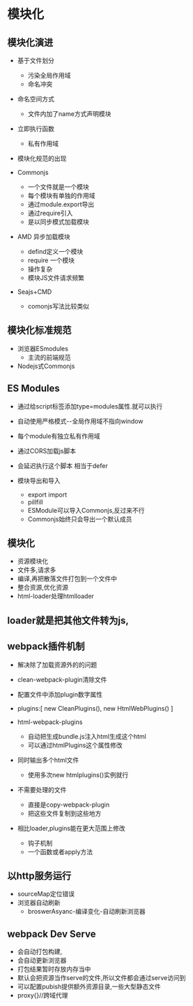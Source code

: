 # 模块化

## 模块化演进
+ 基于文件划分
  - 污染全局作用域
  - 命名冲突
+ 命名空间方式
  - 文件内加了name方式声明模块
+ 立即执行函数
  - 私有作用域
+ 模块化规范的出现
+ Commonjs
  - 一个文件就是一个模块
  - 每个模块有单独的作用域
  - 通过module.export导出
  - 通过require引入
  - 是以同步模式加载模块

+ AMD 异步加载模块
  - defind定义一个模块
  - require 一个模块
  - 操作复杂
  - 模块JS文件请求频繁
+ Seajs+CMD
  - comonjs写法比较类似

## 模块化标准规范
+ 浏览器ESmodules
  - 主流的前端规范
+ Nodejs式Commonjs

## ES Modules
+ 通过给script标签添加type=modules属性.就可以执行
+ 自动使用严格模式--全局作用域不指向window
+ 每个module有独立私有作用域
+ 通过CORS加载js脚本
+ 会延迟执行这个脚本 相当于defer

+ 模块导出和导入
  - export import
  - pillfill
  - ESModule可以导入Commonjs,反过来不行
  - Commonjs始终只会导出一个默认成员

## 模块化
+ 资源模块化
+ 文件多,请求多
+ 编译,再把散落文件打包到一个文件中
+ 整合资源,优化资源
+ html-loader处理htmlloader

## loader就是把其他文件转为js,

## webpack插件机制
+ 解决除了加载资源外的的问题
+ clean-webpack-plugin清除文件
+ 配置文件中添加plugin数字属性
+ plugins:[
  new CleanPlugins(),
  new HtmlWebPlugins()
]
+ html-webpack-plugins
  - 自动把生成bundle.js注入html生成这个html
  - 可以通过htmlPlugins这个属性修改
+ 同时输出多个html文件
  - 使用多次new htmlplugins()实例就行

+ 不需要处理的文件
  - 直接是copy-webpack-plugin
  - 把这些文件复制到这些地方
+ 相比loader,plugins能在更大范围上修改
  - 钩子机制
  - 一个函数或者apply方法


## 以http服务运行
+ sourceMap定位错误
+ 浏览器自动刷新
  - broswerAsyanc-编译变化-自动刷新浏览器

## webpack Dev Serve
+ 会自动打包构建,
+ 会自动更新浏览器
+ 打包结果暂时存放内存当中
+ 默认会把资源当作serve的文件,所以文件都会通过serve访问到
+ 可以配置pubish提供额外资源目录,一些大型静态文件
+ proxy{}//跨域代理